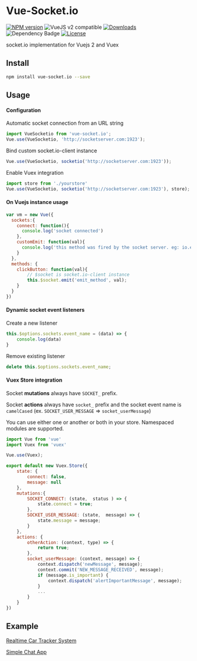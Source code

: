 # Vue-Socket.io

[![NPM version](https://img.shields.io/npm/v/vue-socket.io.svg)](https://www.npmjs.com/package/vue-socket.io)
![VueJS v2 compatible](https://img.shields.io/badge/Vuejs%202-compatible-green.svg)
<a href="https://www.npmjs.com/package/vue-socket.io"><img src="https://img.shields.io/npm/dt/vue-socket.io.svg" alt="Downloads"></a>
<img id="dependency_badge" src="https://www.versioneye.com/javascript/metinseylan:vue-socket.io/2.0.1/badge.svg" alt="Dependency Badge" rel="nofollow">
<a href="https://www.npmjs.com/package/vue-socket.io"><img src="https://img.shields.io/npm/l/vue-socket.io.svg" alt="License"></a>

socket.io implementation for Vuejs 2 and Vuex

## Install

``` bash
npm install vue-socket.io --save
```

## Usage
#### Configuration
Automatic socket connection from an URL string
``` js
import VueSocketio from 'vue-socket.io';
Vue.use(VueSocketio, 'http://socketserver.com:1923');
```

Bind custom socket.io-client instance
``` js
Vue.use(VueSocketio, socketio('http://socketserver.com:1923'));
```

Enable Vuex integration
``` js
import store from './yourstore'
Vue.use(VueSocketio, socketio('http://socketserver.com:1923'), store);
```

#### On Vuejs instance usage
``` js
var vm = new Vue({
  sockets:{
    connect: function(){
      console.log('socket connected')
    },
    customEmit: function(val){
      console.log('this method was fired by the socket server. eg: io.emit("customEmit", data)')
    }
  },
  methods: {
    clickButton: function(val){
        // $socket is socket.io-client instance
        this.$socket.emit('emit_method', val);
    }
  }
})
```

#### Dynamic socket event listeners
Create a new listener
``` js
this.$options.sockets.event_name = (data) => {
    console.log(data)
}
```
Remove existing listener
``` js
delete this.$options.sockets.event_name;
```

#### Vuex Store integration

Socket **mutations** always have `SOCKET_` prefix.

Socket **actions** always have `socket_` prefix and the socket event name is `camelCased` (ex. `SOCKET_USER_MESSAGE` => `socket_userMessage`) 

You can use either one or another or both in your store. Namespaced modules are supported.

``` js
import Vue from 'vue'
import Vuex from 'vuex'

Vue.use(Vuex);

export default new Vuex.Store({
    state: {
        connect: false,
        message: null
    },
    mutations:{
        SOCKET_CONNECT: (state,  status ) => {
            state.connect = true;
        },
        SOCKET_USER_MESSAGE: (state,  message) => {
            state.message = message;
        }
    },
    actions: {
        otherAction: (context, type) => {
            return true;
        },
        socket_userMessage: (context, message) => {
            context.dispatch('newMessage', message);
            context.commit('NEW_MESSAGE_RECEIVED', message);
            if (message.is_important) {
                context.dispatch('alertImportantMessage', message);
            }
            ...
        }
    }
})
```

## Example
[Realtime Car Tracker System](http://metinseylan.com/)

[Simple Chat App](http://metinseylan.com/vuesocketio/)
